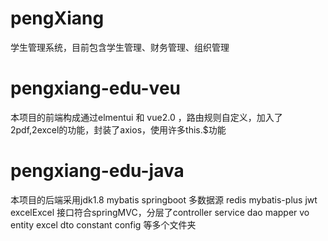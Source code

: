 # pengXiang
学生管理系统，目前包含学生管理、财务管理、组织管理
# pengxiang-edu-veu
  本项目的前端构成通过elmentui 和 vue2.0 ，路由规则自定义，加入了2pdf,2excel的功能，封装了axios，使用许多this.$功能
# pengxiang-edu-java
  本项目的后端采用jdk1.8 mybatis springboot 多数据源 redis mybatis-plus jwt excelExcel 接口符合springMVC，分层了controller service dao mapper vo entity excel dto constant config 等多个文件夹
  
